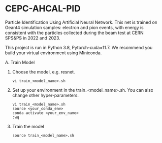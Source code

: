 # CEPC-AHCAL-PID
Particle Identification Using Artificial Neural Network. This net is trained on Geant4 simulation samples: electron and pion events, with energy is consistent with the particles collected during the beam test at CERN SPS&PS in 2022 and 2023.  

This project is run in Python 3.8, Pytorch-cuda=11.7. We recommend you build your virtual environment using Miniconda.
    
A. Train Model
        
  1. Choose the model, e.g. resnet.
     
         vi train_<model_name>.sh
     
  2. Set up your environment in the train_<model_name>.sh. You can also change other hyper-parameters.

         vi train_<model_name>.sh
         source <your_conda_env> 
         conda activate <your_env_name>
         :wq

 3. Train the model

        source train_<model_name>.sh
  
   
